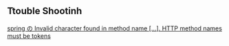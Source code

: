 ## Ttouble Shootinh

[spring の Invalid character found in method name [...]. HTTP method names must be tokens](https://qiita.com/kagamihoge/items/a48121db6a4d84f7a480)

